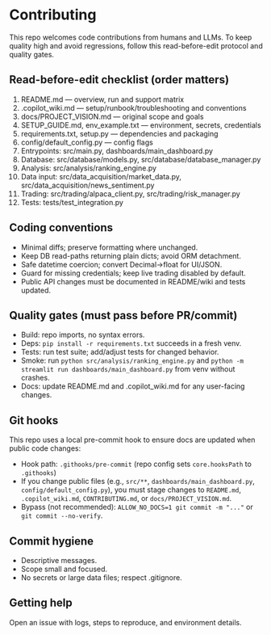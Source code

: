 # Contributing

This repo welcomes code contributions from humans and LLMs. To keep quality high and avoid regressions, follow this read-before-edit protocol and quality gates.

## Read-before-edit checklist (order matters)
1. README.md — overview, run and support matrix
2. .copilot_wiki.md — setup/runbook/troubleshooting and conventions
3. docs/PROJECT_VISION.md — original scope and goals
4. SETUP_GUIDE.md, env_example.txt — environment, secrets, credentials
5. requirements.txt, setup.py — dependencies and packaging
6. config/default_config.py — config flags
7. Entrypoints: src/main.py, dashboards/main_dashboard.py
8. Database: src/database/models.py, src/database/database_manager.py
9. Analysis: src/analysis/ranking_engine.py
10. Data input: src/data_acquisition/market_data.py, src/data_acquisition/news_sentiment.py
11. Trading: src/trading/alpaca_client.py, src/trading/risk_manager.py
12. Tests: tests/test_integration.py

## Coding conventions
- Minimal diffs; preserve formatting where unchanged.
- Keep DB read-paths returning plain dicts; avoid ORM detachment.
- Safe datetime coercion; convert Decimal→float for UI/JSON.
- Guard for missing credentials; keep live trading disabled by default.
- Public API changes must be documented in README/wiki and tests updated.

## Quality gates (must pass before PR/commit)
- Build: repo imports, no syntax errors.
- Deps: `pip install -r requirements.txt` succeeds in a fresh venv.
- Tests: run test suite; add/adjust tests for changed behavior.
- Smoke: run `python src/analysis/ranking_engine.py` and `python -m streamlit run dashboards/main_dashboard.py` from venv without crashes.
- Docs: update README.md and .copilot_wiki.md for any user-facing changes.

## Git hooks
This repo uses a local pre-commit hook to ensure docs are updated when public code changes:
- Hook path: `.githooks/pre-commit` (repo config sets `core.hooksPath` to `.githooks`)
- If you change public files (e.g., `src/**`, `dashboards/main_dashboard.py`, `config/default_config.py`), you must stage changes to `README.md`, `.copilot_wiki.md`, `CONTRIBUTING.md`, or `docs/PROJECT_VISION.md`.
- Bypass (not recommended): `ALLOW_NO_DOCS=1 git commit -m "..."` or `git commit --no-verify`.

## Commit hygiene
- Descriptive messages.
- Scope small and focused.
- No secrets or large data files; respect .gitignore.

## Getting help
Open an issue with logs, steps to reproduce, and environment details.
